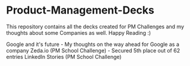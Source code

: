 # Product-Management-Decks
This repository contains all the decks created for PM Challenges and my thoughts about some Companies as well. Happy Reading :)

Google and it's future - My thoughts on the way ahead for Google as a company
Zeda.io (PM School Challenge) - Secured 5th place out of 62 entries
LinkedIn Stories (PM School Challenge)
